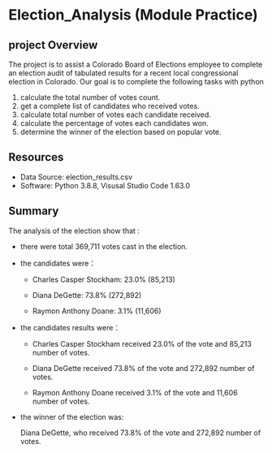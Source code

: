 # Election_Analysis (Module Practice)

## project Overview
The project is to assist a Colorado Board of Elections employee to complete an election audit of tabulated results for a recent local congressional election in Colorado.
Our goal is to complete the following tasks with python

  1) calculate the total number of votes count.
  2) get a complete list of candidates who received votes.
  3) calculate total number of votes each candidate received.
  4) calculate the percentage of votes each candidates won. 
  5) determine the winner of the election based on popular vote. 

## Resources
- Data Source: election_results.csv
- Software: Python 3.8.8, Visusal Studio Code 1.63.0

## Summary
The analysis of the election show that :
- there were total 369,711 votes cast in the election.
- the candidates were：
  - Charles Casper Stockham: 23.0% (85,213)

  - Diana DeGette: 73.8% (272,892)

  - Raymon Anthony Doane: 3.1% (11,606)
  
- the candidates results were：
  - Charles Casper Stockham received 23.0% of the vote and 85,213 number of votes.

  - Diana DeGette received 73.8% of the vote and 272,892 number of votes.

  - Raymon Anthony Doane received 3.1% of the vote and 11,606 number of votes.

- the winner of the election was:

  Diana DeGette, who received 73.8% of the vote and 272,892 number of votes.

